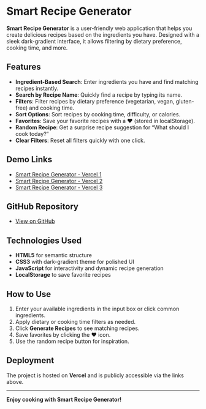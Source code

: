 # Smart Recipe Generator

**Smart Recipe Generator** is a user-friendly web application that helps you create delicious recipes based on the ingredients you have. Designed with a sleek dark-gradient interface, it allows filtering by dietary preference, cooking time, and more.

## Features

- **Ingredient-Based Search**: Enter ingredients you have and find matching recipes instantly.  
- **Search by Recipe Name**: Quickly find a recipe by typing its name.  
- **Filters**: Filter recipes by dietary preference (vegetarian, vegan, gluten-free) and cooking time.  
- **Sort Options**: Sort recipes by cooking time, difficulty, or calories.  
- **Favorites**: Save your favorite recipes with a ❤️ (stored in localStorage).  
- **Random Recipe**: Get a surprise recipe suggestion for “What should I cook today?”  
- **Clear Filters**: Reset all filters quickly with one click.  

## Demo Links

- [Smart Recipe Generator - Vercel 1](https://smart-recipe-generator-rouge.vercel.app/)  
- [Smart Recipe Generator - Vercel 2](https://smart-recipe-generator-git-main-jay-bahadur-singhs-projects.vercel.app/)  
- [Smart Recipe Generator - Vercel 3](https://smart-recipe-generator-ktlhgt3d7-jay-bahadur-singhs-projects.vercel.app/)  

## GitHub Repository

- [View on GitHub](https://github.com/jaybahadurs01/Smart-Recipe-Generator)

## Technologies Used

- **HTML5** for semantic structure  
- **CSS3** with dark-gradient theme for polished UI  
- **JavaScript** for interactivity and dynamic recipe generation  
- **LocalStorage** to save favorite recipes  

## How to Use

1. Enter your available ingredients in the input box or click common ingredients.  
2. Apply dietary or cooking time filters as needed.  
3. Click **Generate Recipes** to see matching recipes.  
4. Save favorites by clicking the ❤️ icon.  
5. Use the random recipe button for inspiration.  

## Deployment

The project is hosted on **Vercel** and is publicly accessible via the links above.

---

**Enjoy cooking with Smart Recipe Generator!**
